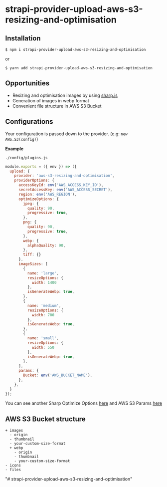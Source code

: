 # strapi-provider-upload-aws-s3-resizing-and-optimisation

## Installation

```
$ npm i strapi-provider-upload-aws-s3-resizing-and-optimisation
```

or

```
$ yarn add strapi-provider-upload-aws-s3-resizing-and-optimisation
```

## Opportunities

+ Resizing and optimisation images by using [sharp.js](https://sharp.pixelplumbing.com/)
+ Generation of images in webp format
+ Convenient file structure in AWS S3 Bucket

## Configurations

Your configuration is passed down to the provider. (e.g: `new AWS.S3(config)`)

**Example**

`./config/plugins.js`

```js
module.exports = ({ env }) => ({
  upload: {
    provider: 'aws-s3-resizing-and-optimisation',
    providerOptions: {
      accessKeyId: env('AWS_ACCESS_KEY_ID'),
      secretAccessKey: env('AWS_ACCESS_SECRET'),
      region: env('AWS_REGION'),
      optimizeOptions: {
        jpeg: {
          quality: 90,
          progressive: true,
        },
        png: {
          quality: 90,
          progressive: true,
        },
        webp: {
          alphaQuality: 90,
        },
        tiff: {}
      },
      imageSizes: [
        {
          name: 'large',
          resizeOptions: {
            width: 1400
          },
          isGenerateWebp: true,
        },
        {
          name: 'medium',
          resizeOptions: {
            width: 700
          },
          isGenerateWebp: true,
        },
        {
          name: 'small',
          resizeOptions: {
            width: 550
          },
          isGenerateWebp: true,
        },
      ],
      params: {
        Bucket: env('AWS_BUCKET_NAME'),
      },
    },
  }
});
```

You can see another Sharp Optimize Options [here](https://sharp.pixelplumbing.com/api-output#jpeg) and AWS S3 Params [here](https://docs.aws.amazon.com/AWSJavaScriptSDK/latest/AWS/S3.html#constructor-property)


## AWS S3 Bucket structure

```
+ images
  - origin
  - thumbnail
  - your-custom-size-format
  + webp
    - origin
    - thumbnail
    - your-custom-size-format
- icons
- files
```


"# strapi-provider-upload-aws-s3-resizing-and-optimisation" 
